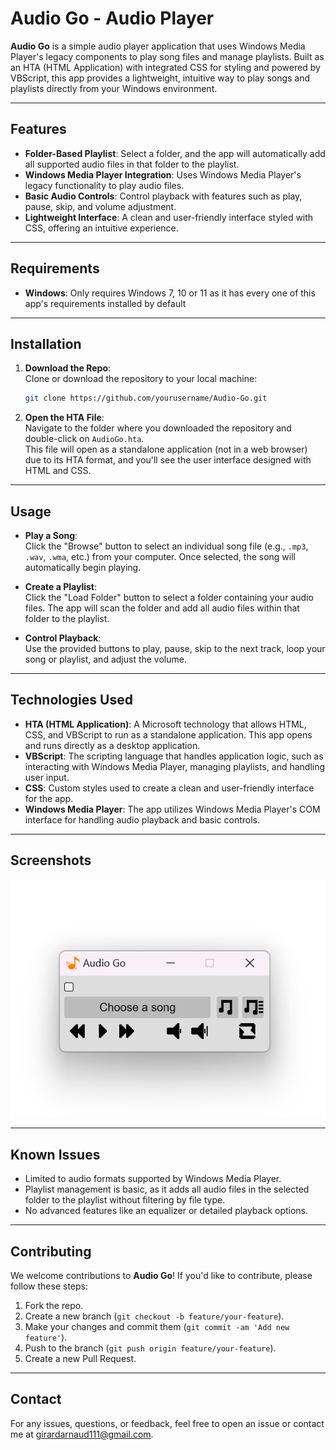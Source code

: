 # Audio Go - Audio Player

**Audio Go** is a simple audio player application that uses Windows Media Player's legacy components to play song files and manage playlists. Built as an HTA (HTML Application) with integrated CSS for styling and powered by VBScript, this app provides a lightweight, intuitive way to play songs and playlists directly from your Windows environment.

---

## Features

- **Folder-Based Playlist**: Select a folder, and the app will automatically add all supported audio files in that folder to the playlist.
- **Windows Media Player Integration**: Uses Windows Media Player's legacy functionality to play audio files.
- **Basic Audio Controls**: Control playback with features such as play, pause, skip, and volume adjustment.
- **Lightweight Interface**: A clean and user-friendly interface styled with CSS, offering an intuitive experience.

---

## Requirements

- **Windows**:
    Only requires Windows 7, 10 or 11 as it has every one of this app's requirements installed by default

---

## Installation

1. **Download the Repo**:  
   Clone or download the repository to your local machine:
   
   ```bash
   git clone https://github.com/yourusername/Audio-Go.git
   ```

2. **Open the HTA File**:  
   Navigate to the folder where you downloaded the repository and double-click on `AudioGo.hta`.  
   This file will open as a standalone application (not in a web browser) due to its HTA format, and you'll see the user interface designed with HTML and CSS.

---

## Usage

- **Play a Song**:  
   Click the "Browse" button to select an individual song file (e.g., `.mp3`, `.wav`, `.wma`, etc.) from your computer. Once selected, the song will automatically begin playing.

- **Create a Playlist**:  
   Click the "Load Folder" button to select a folder containing your audio files. The app will scan the folder and add all audio files within that folder to the playlist.

- **Control Playback**:  
   Use the provided buttons to play, pause, skip to the next track, loop your song or playlist, and adjust the volume.

---

## Technologies Used

- **HTA (HTML Application)**: A Microsoft technology that allows HTML, CSS, and VBScript to run as a standalone application. This app opens and runs directly as a desktop application.
- **VBScript**: The scripting language that handles application logic, such as interacting with Windows Media Player, managing playlists, and handling user input.
- **CSS**: Custom styles used to create a clean and user-friendly interface for the app.
- **Windows Media Player**: The app utilizes Windows Media Player's COM interface for handling audio playback and basic controls.

---

## Screenshots

![Audio Go Screenshot](.\ReadmeImage.png)

---

## Known Issues

- Limited to audio formats supported by Windows Media Player.
- Playlist management is basic, as it adds all audio files in the selected folder to the playlist without filtering by file type.
- No advanced features like an equalizer or detailed playback options.

---

## Contributing

We welcome contributions to **Audio Go**! If you'd like to contribute, please follow these steps:

1. Fork the repo.
2. Create a new branch (`git checkout -b feature/your-feature`).
3. Make your changes and commit them (`git commit -am 'Add new feature'`).
4. Push to the branch (`git push origin feature/your-feature`).
5. Create a new Pull Request.

---

## Contact

For any issues, questions, or feedback, feel free to open an issue or contact me at girardarnaud111@gmail.com.